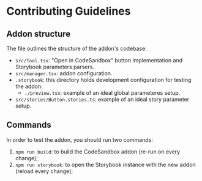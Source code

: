 # Contributing Guidelines

## Addon structure

The file outlines the structure of the addon's codebase:

- `src/Tool.tsx`: "Open in CodeSandbox" button implementation and Storybook parameters parsers.
- `src/manager.tsx`: addon configuration.
- `.storybook`: this directory holds development configuration for testing the addon.
    - `./preview.tsx`: example of an ideal global parameteres setup.
- `src/stories/Button.stories.ts`: example of an ideal story parameter setup.

## Commands

In order to test the addon, you should run two commands:

1. `npm run build`: to build the CodeSandbox addon (re-run on every change);
2. `npm run storybook`: to open the Storybook instance with the new addon (reload every change);
